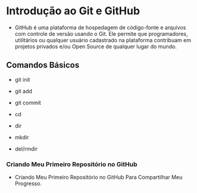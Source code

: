 
# Introdução ao Git e GitHub

* GitHub é uma plataforma de hospedagem de código-fonte e arquivos com controle de versão usando o Git. Ele permite que programadores, utilitários ou qualquer usuário cadastrado na plataforma contribuam em projetos privados e/ou Open Source de qualquer lugar do mundo.

## Comandos Básicos

* git init

* git add

* git commit

* cd

* dir

* mkdir

* del/rmdir


### Criando Meu Primeiro Repositório no GitHub

* Criando Meu Primeiro Repositório no GitHub Para Compartilhar Meu Progresso.
